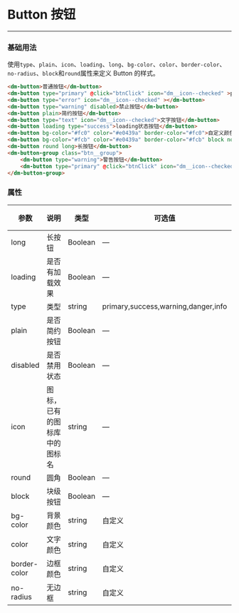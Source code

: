 # Button 按钮
----
### 基础用法
使用```type```、```plain```、```icon```、```loading```、```long```、```bg-color```、```color```、```border-color```、```no-radius```、```block```和```round```属性来定义 Button 的样式。
``` html
<dm-button>普通按钮</dm-button>
<dm-button type="primary" @click="btnClick" icon="dm__icon--checked" >primary按钮</dm-button>
<dm-button type="error" icon="dm__icon--checked" ></dm-button>
<dm-button type="warning" disabled>禁止按钮</dm-button>
<dm-button plain>简约按钮</dm-button>
<dm-button type="text" icon="dm__icon--checked">文字按钮</dm-button>
<dm-button loading type="success">loading状态按钮</dm-button>
<dm-button bg-color="#fc0" color="#e0439a" border-color="#fc0">自定义颜色</dm-button>
<dm-button bg-color="#fcb" color="#e0439a" border-color="#fcb" block no-radius class="btn__block">块按钮</dm-button>
<dm-button round long>长按钮</dm-button>
<dm-button-group class="btn__group">
    <dm-button type="warning">警告按钮</dm-button>
    <dm-button type="primary" @click="btnClick" icon="dm__icon--checked" >primary按钮</dm-button>
</dm-button-group>
```

### 属性
| 参数      | 说明    | 类型      | 可选值       | 默认值   |
|---------- |-------- |---------- |-------------  |-------- |
| long     | 长按钮   | Boolean  |    — | false   |
| loading     | 是否有加载效果   | Boolean  |    — | false   |
| type     | 类型   | string    |   primary,success,warning,danger,info |     —    |
| plain     | 是否简约按钮   | Boolean    | — | false   |
| disabled  | 是否禁用状态    | Boolean   | —   | false   |
| icon  | 图标，已有的图标库中的图标名 | string   |  —  |  —  |
| round     | 圆角   | Boolean  |    — | false   |
| block     | 块级按钮   | Boolean  |    — | false   |
| bg-color     | 背景颜色   | string    | 自定义 |     —    |
| color     | 文字颜色   | string    |  自定义 |     —    |
| border-color     | 边框颜色   | string    |   自定义 |     —    | 
| no-radius     | 无边框   | string    |   自定义 |     —    | 


